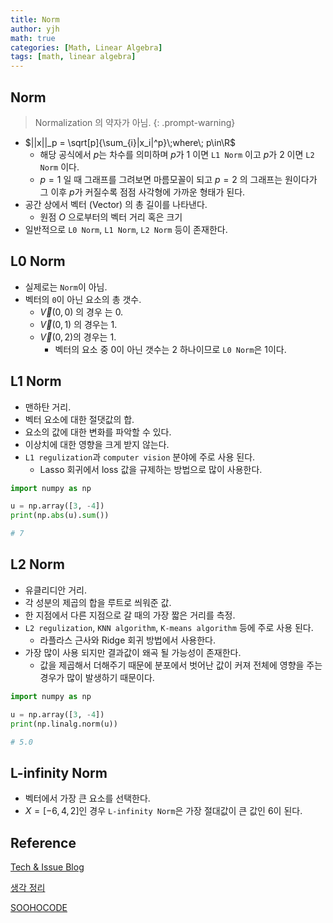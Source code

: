 ```yaml
---
title: Norm
author: yjh
math: true
categories: [Math, Linear Algebra]
tags: [math, linear algebra]
---
```


## Norm

> Normalization 의 약자가 아님.
{: .prompt-warning}

- $||x||_p = \sqrt[p]{\sum_{i}|x_i|^p}\;where\; p\in\R$
  - 해당 공식에서 $p$는 차수를 의미하며 $p$가 1 이면 `L1 Norm` 이고 $p$가 2 이면 `L2 Norm` 이다.
  - $p = 1$ 일 때 그래프를 그려보면 마름모꼴이 되고 $p = 2$ 의 그래프는 원이다가 그 이후 $p$가 커질수록 점점 사각형에 가까운 형태가 된다.
- 공간 상에서 벡터 (Vector) 의 총 길이를 나타낸다.
  - 원점 $O$ 으로부터의 벡터 거리 혹은 크기
- 일반적으로 `L0 Norm`, `L1 Norm`, `L2 Norm` 등이 존재한다.

## L0 Norm

- 실제로는 `Norm`이 아님.
- 벡터의 `0`이 아닌 요소의 총 갯수.
  - $\overrightarrow{V}(0, 0)$ 의 경우 는 $0$.
  - $\overrightarrow{V}(0, 1)$ 의 경우는 $1$.
  - $\overrightarrow{V}(0, 2)$의 경우는 $1$.
    - 벡터의 요소 중 $0$이 아닌 갯수는 $2$ 하나이므로 `L0 Norm`은 $1$이다.

## L1 Norm

- 맨하탄 거리.
- 벡터 요소에 대한 절댓값의 합.
- 요소의 값에 대한 변화를 파악할 수 있다.
- 이상치에 대한 영향을 크게 받지 않는다.
- `L1 regulization`과 `computer vision` 분야에 주로 사용 된다.
  - Lasso 회귀에서 loss 값을 규제하는 방법으로 많이 사용한다.

```python
import numpy as np

u = np.array([3, -4])
print(np.abs(u).sum())

# 7
```

## L2 Norm

- 유클리디안 거리.
- 각 성분의 제곱의 합을 루트로 씌워준 값.
- 한 지점에서 다른 지점으로 갈 때의 가장 짧은 거리를 측정.
- `L2 regulization`, `KNN algorithm`, `K-means algorithm` 등에 주로 사용 된다.
  - 라플라스 근사와 Ridge 회귀 방법에서 사용한다.
- 가장 많이 사용 되지만 결과값이 왜곡 될 가능성이 존재한다.
  - 값을 제곱해서 더해주기 때문에 분포에서 벗어난 값이 커져 전체에 영향을 주는 경우가 많이 발생하기 때문이다.

```python
import numpy as np

u = np.array([3, -4])
print(np.linalg.norm(u))

# 5.0
```

## L-infinity Norm

- 벡터에서 가장 큰 요소를 선택한다.
- $X = [-6, 4, 2]$인 경우 `L-infinity Norm`은 가장 절대값이 큰 값인 $6$이 된다.

## Reference

[Tech & Issue Blog](https://hongjong.tistroy.com/24)

[생각 정리](https://seolwonkoo.tistory.com/15)

[SOOHOCODE](https://sooho-kim.tistory.com/85)

